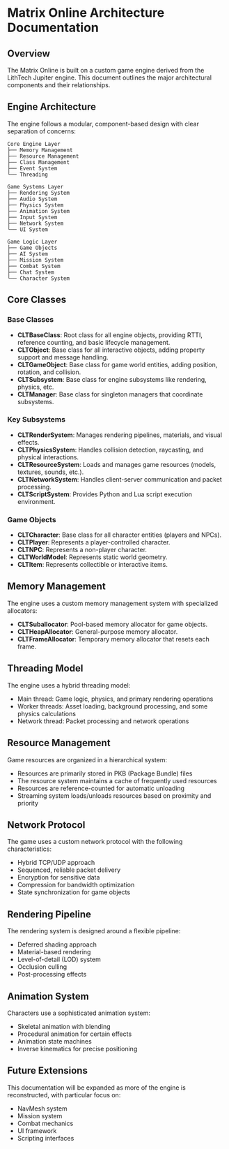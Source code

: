 # Matrix Online Architecture Documentation

## Overview

The Matrix Online is built on a custom game engine derived from the LithTech Jupiter engine. This document outlines the major architectural components and their relationships.

## Engine Architecture

The engine follows a modular, component-based design with clear separation of concerns:

```
Core Engine Layer
├── Memory Management
├── Resource Management
├── Class Management
├── Event System
└── Threading

Game Systems Layer
├── Rendering System
├── Audio System
├── Physics System
├── Animation System
├── Input System
├── Network System
└── UI System

Game Logic Layer
├── Game Objects
├── AI System
├── Mission System
├── Combat System
├── Chat System
└── Character System
```

## Core Classes

### Base Classes

- **CLTBaseClass**: Root class for all engine objects, providing RTTI, reference counting, and basic lifecycle management.
- **CLTObject**: Base class for all interactive objects, adding property support and message handling.
- **CLTGameObject**: Base class for game world entities, adding position, rotation, and collision.
- **CLTSubsystem**: Base class for engine subsystems like rendering, physics, etc.
- **CLTManager**: Base class for singleton managers that coordinate subsystems.

### Key Subsystems

- **CLTRenderSystem**: Manages rendering pipelines, materials, and visual effects.
- **CLTPhysicsSystem**: Handles collision detection, raycasting, and physical interactions.
- **CLTResourceSystem**: Loads and manages game resources (models, textures, sounds, etc.).
- **CLTNetworkSystem**: Handles client-server communication and packet processing.
- **CLTScriptSystem**: Provides Python and Lua script execution environment.

### Game Objects

- **CLTCharacter**: Base class for all character entities (players and NPCs).
- **CLTPlayer**: Represents a player-controlled character.
- **CLTNPC**: Represents a non-player character.
- **CLTWorldModel**: Represents static world geometry.
- **CLTItem**: Represents collectible or interactive items.

## Memory Management

The engine uses a custom memory management system with specialized allocators:

- **CLTSuballocator**: Pool-based memory allocator for game objects.
- **CLTHeapAllocator**: General-purpose memory allocator.
- **CLTFrameAllocator**: Temporary memory allocator that resets each frame.

## Threading Model

The engine uses a hybrid threading model:

- Main thread: Game logic, physics, and primary rendering operations
- Worker threads: Asset loading, background processing, and some physics calculations
- Network thread: Packet processing and network operations

## Resource Management

Game resources are organized in a hierarchical system:

- Resources are primarily stored in PKB (Package Bundle) files
- The resource system maintains a cache of frequently used resources
- Resources are reference-counted for automatic unloading
- Streaming system loads/unloads resources based on proximity and priority

## Network Protocol

The game uses a custom network protocol with the following characteristics:

- Hybrid TCP/UDP approach
- Sequenced, reliable packet delivery
- Encryption for sensitive data
- Compression for bandwidth optimization
- State synchronization for game objects

## Rendering Pipeline

The rendering system is designed around a flexible pipeline:

- Deferred shading approach
- Material-based rendering
- Level-of-detail (LOD) system
- Occlusion culling
- Post-processing effects

## Animation System

Characters use a sophisticated animation system:

- Skeletal animation with blending
- Procedural animation for certain effects
- Animation state machines
- Inverse kinematics for precise positioning

## Future Extensions

This documentation will be expanded as more of the engine is reconstructed, with particular focus on:

- NavMesh system
- Mission system
- Combat mechanics
- UI framework
- Scripting interfaces